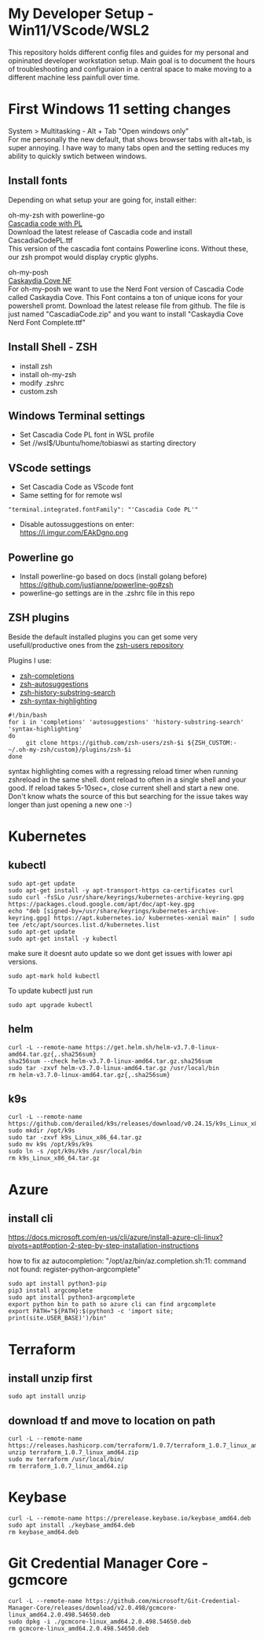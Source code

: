 # My Developer Setup - Win11/VScode/WSL2

This repository holds different config files and guides for my personal and opininated developer workstation setup. Main goal is to document the hours of troubleshooting and configuraion in a central space to make moving to a different machine less painfull over time.

# First Windows 11 setting changes

System > Multitasking - Alt + Tab "Open windows only" <br>
For me personally the new default, that shows browser tabs with alt+tab, is super annoying. I have way to many tabs open and the setting reduces my ability to quickly swtich between windows.

## Install fonts
Depending on what setup your are going for, install either:

oh-my-zsh with powerline-go <br>
[Cascadia code with PL](https://github.com/microsoft/cascadia-code/releases) <br>
Download the latest release of Cascadia code and install CascadiaCodePL.ttf <br>
This version of the cascadia font contains Powerline icons. Without these, our zsh prompot would display cryptic glyphs.

oh-my-posh <br>
[Caskaydia Cove NF](https://github.com/ryanoasis/nerd-fonts/releases) <br>
For oh-my-posh we want to use the Nerd Font version of Cascadia Code called Caskaydia Cove. This Font contains a ton of unique icons for your powershell promt.
Download the latest release file from github. The file is just named "CascadiaCode.zip" and you want to install "Caskaydia Cove Nerd Font Complete.ttf" <br>

## Install Shell - ZSH
- install zsh
- install oh-my-zsh
- modify .zshrc
- custom.zsh

## Windows Terminal settings
- Set Cascadia Code PL font in WSL profile
- Set //wsl$/Ubuntu/home/tobiaswi as starting directory

## VScode settings
- Set Cascadia Code as VScode font
- Same setting for for remote wsl
````
"terminal.integrated.fontFamily": "'Cascadia Code PL'"
````

- Disable autossuggestions on enter: <br>
https://i.imgur.com/EAkDgno.png

## Powerline go
- Install powerline-go based on docs (install golang before)
https://github.com/justjanne/powerline-go#zsh
- powerline-go settings are in the .zshrc file in this repo


## ZSH plugins
Beside the default installed plugins you can get some very usefull/productive ones from the [zsh-users repository](https://github.com/zsh-users)

Plugins I use:

- [zsh-completions](https://github.com/zsh-users/zsh-completions)
- [zsh-autosuggestions](https://github.com/zsh-users/zsh-autosuggestions/blob/master/INSTALL.md)
- [zsh-history-substring-search](https://github.com/zsh-users/zsh-history-substring-search)
- [zsh-syntax-highlighting](https://github.com/zsh-users/zsh-syntax-highlighting)
````
#!/bin/bash
for i in 'completions' 'autosuggestions' 'history-substring-search' 'syntax-highlighting'
do
     git clone https://github.com/zsh-users/zsh-$i ${ZSH_CUSTOM:-~/.oh-my-zsh/custom}/plugins/zsh-$i
done

````
syntax highlighting comes with a regressing reload timer when running zshreload in the same shell. dont reload to often in a single shell and your good. If reload takes 5-10sec+, close current shell and start a new one. Don't know whats the source of this but searching for the issue takes way longer than just opening a new one :-)

# Kubernetes 
## kubectl 
````
sudo apt-get update
sudo apt-get install -y apt-transport-https ca-certificates curl
sudo curl -fsSLo /usr/share/keyrings/kubernetes-archive-keyring.gpg https://packages.cloud.google.com/apt/doc/apt-key.gpg
echo "deb [signed-by=/usr/share/keyrings/kubernetes-archive-keyring.gpg] https://apt.kubernetes.io/ kubernetes-xenial main" | sudo tee /etc/apt/sources.list.d/kubernetes.list
sudo apt-get update
sudo apt-get install -y kubectl
````
make sure it doesnt auto update so we dont get issues with lower api versions.
````
sudo apt-mark hold kubectl
````
To update kubectl just run
````
sudo apt upgrade kubectl
````

## helm
````
curl -L --remote-name https://get.helm.sh/helm-v3.7.0-linux-amd64.tar.gz{,.sha256sum}
sha256sum --check helm-v3.7.0-linux-amd64.tar.gz.sha256sum
sudo tar -zxvf helm-v3.7.0-linux-amd64.tar.gz /usr/local/bin
rm helm-v3.7.0-linux-amd64.tar.gz{,.sha256sum}
````

## k9s
````
curl -L --remote-name https://github.com/derailed/k9s/releases/download/v0.24.15/k9s_Linux_x86_64.tar.gz
sudo mkdir /opt/k9s
sudo tar -zxvf k9s_Linux_x86_64.tar.gz
sudo mv k9s /opt/k9s/k9s
sudo ln -s /opt/k9s/k9s /usr/local/bin
rm k9s_Linux_x86_64.tar.gz
````

# Azure
## install cli
https://docs.microsoft.com/en-us/cli/azure/install-azure-cli-linux?pivots=apt#option-2-step-by-step-installation-instructions

how to fix az autocompletion:
"/opt/az/bin/az.completion.sh:11: command not found: register-python-argcomplete"
````
sudo apt install python3-pip
pip3 install argcomplete
sudo apt install python3-argcomplete
export python bin to path so azure cli can find argcomplete
export PATH="${PATH}:$(python3 -c 'import site; print(site.USER_BASE)')/bin"
````

# Terraform
## install unzip first
````
sudo apt install unzip
````
## download tf and move to location on path
````
curl -L --remote-name https://releases.hashicorp.com/terraform/1.0.7/terraform_1.0.7_linux_amd64.zip
unzip terraform_1.0.7_linux_amd64.zip
sudo mv terraform /usr/local/bin/
rm terraform_1.0.7_linux_amd64.zip
````

# Keybase
````
curl -L --remote-name https://prerelease.keybase.io/keybase_amd64.deb
sudo apt install ./keybase_amd64.deb
rm keybase_amd64.deb
````

# Git Credential Manager Core - gcmcore
````
curl -L --remote-name https://github.com/microsoft/Git-Credential-Manager-Core/releases/download/v2.0.498/gcmcore-linux_amd64.2.0.498.54650.deb
sudo dpkg -i ./gcmcore-linux_amd64.2.0.498.54650.deb
rm gcmcore-linux_amd64.2.0.498.54650.deb
````
